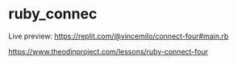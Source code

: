 # ruby_connec
Live preview: https://replit.com/@vincemilo/connect-four#main.rb

https://www.theodinproject.com/lessons/ruby-connect-four
